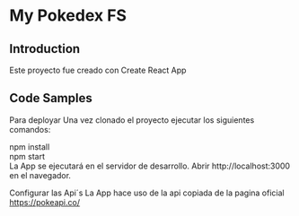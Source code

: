 # My Pokedex FS

## Introduction

Este proyecto fue creado con Create React App 

## Code Samples

Para deployar
Una vez clonado el proyecto ejecutar los siguientes comandos:

npm install  
npm start  
La App se ejecutará en el servidor de desarrollo.
Abrir http://localhost:3000 en el navegador.

Configurar las Api´s
La App hace uso de la api copiada de la pagina oficial  
https://pokeapi.co/

